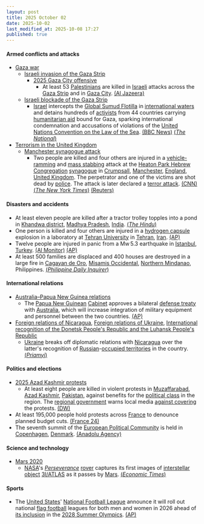 ```yaml
---
layout: post
title: 2025 October 02
date: 2025-10-02
last_modified_at: 2025-10-08 17:27
published: true
---
```



#### Armed conflicts and attacks

* [Gaza war](https://en.wikipedia.org/wiki/Gaza_war "Gaza war")
  * [Israeli invasion of the Gaza Strip](https://en.wikipedia.org/wiki/Israeli_invasion_of_the_Gaza_Strip "Israeli invasion of the Gaza Strip")
    * [2025 Gaza City offensive](https://en.wikipedia.org/wiki/2025_Gaza_City_offensive "2025 Gaza City offensive")
      * At least 53 [Palestinians](https://en.wikipedia.org/wiki/Palestinians "Palestinians") are killed in [Israeli](https://en.wikipedia.org/wiki/Israel_Defense_Forces "Israel Defense Forces") attacks across the [Gaza Strip](https://en.wikipedia.org/wiki/Gaza_Strip "Gaza Strip") and in [Gaza City](https://en.wikipedia.org/wiki/Gaza_City "Gaza City"). [(Al Jazeera)](https://www.aljazeera.com/amp/news/2025/10/2/israel-threatens-all-staying-in-gaza-city-kills-at-least-13-in-enclave)
  * [Israeli blockade of the Gaza Strip](https://en.wikipedia.org/wiki/Israeli_blockade_of_the_Gaza_Strip_%282023%E2%80%93present%29 "Israeli blockade of the Gaza Strip (2023–present)")
    * [Israel](https://en.wikipedia.org/wiki/Israel "Israel") intercepts the [Global Sumud Flotilla](https://en.wikipedia.org/wiki/Global_Sumud_Flotilla "Global Sumud Flotilla") in [international waters](https://en.wikipedia.org/wiki/International_waters "International waters") and detains hundreds of [activists](https://en.wikipedia.org/wiki/Activists "Activists") from 44 countries carrying [humanitarian aid](https://en.wikipedia.org/wiki/Humanitarian_aid "Humanitarian aid") bound for Gaza, sparking international condemnation and accusations of violations of the [United Nations Convention on the Law of the Sea](https://en.wikipedia.org/wiki/United_Nations_Convention_on_the_Law_of_the_Sea "United Nations Convention on the Law of the Sea"). [(BBC News)](https://www.bbc.com/news/articles/c0lk292jww4o) [(*The National*)](https://www.thenationalnews.com/news/mena/2025/10/02/nations-condemn-israels-interception-of-gaza-aid-flotilla/)
* [Terrorism in the United Kingdom](https://en.wikipedia.org/wiki/Terrorism_in_the_United_Kingdom "Terrorism in the United Kingdom")
  * [Manchester synagogue attack](https://en.wikipedia.org/wiki/Manchester_synagogue_attack "Manchester synagogue attack")
    * Two people are killed and four others are injured in a [vehicle-ramming](https://en.wikipedia.org/wiki/Vehicle-ramming_attack "Vehicle-ramming attack") and [mass stabbing](https://en.wikipedia.org/wiki/Mass_stabbing "Mass stabbing") attack at the [Heaton Park Hebrew Congregation](https://en.wikipedia.org/wiki/Heaton_Park_Hebrew_Congregation "Heaton Park Hebrew Congregation") [synagogue](https://en.wikipedia.org/wiki/Synagogue "Synagogue") in [Crumpsall](https://en.wikipedia.org/wiki/Crumpsall "Crumpsall"), [Manchester](https://en.wikipedia.org/wiki/Manchester "Manchester"), [England](https://en.wikipedia.org/wiki/England "England"), [United Kingdom](https://en.wikipedia.org/wiki/United_Kingdom "United Kingdom"). The perpetrator and one of the victims are shot dead by [police](https://en.wikipedia.org/wiki/Greater_Manchester_Police "Greater Manchester Police"). The attack is later declared a [terror attack](https://en.wikipedia.org/wiki/Terrorism "Terrorism"). [(CNN)](https://www.cnn.com/world/live-news/manchester-uk-synagogue-attack-10-02-25) [(*The New York Times*)](https://www.nytimes.com/2025/10/02/world/europe/uk-manchester-synagogue-attack.html) [(Reuters)](https://www.reuters.com/world/uk/uk-police-name-victims-manchester-synagogue-attack-2025-10-03/)

#### Disasters and accidents

* At least eleven people are killed after a tractor trolley topples into a pond in [Khandwa district](https://en.wikipedia.org/wiki/Khandwa_district "Khandwa district"), [Madhya Pradesh](https://en.wikipedia.org/wiki/Madhya_Pradesh "Madhya Pradesh"), [India](https://en.wikipedia.org/wiki/India "India"). [(*The Hindu*)](https://www.thehindu.com/news/national/madhya-pradesh/several-killed-injured-as-tractor-carrying-durga-idols-for-immersion-plunges-into-lake-updates/article70118928.ece)
* One person is killed and four others are injured in a [hydrogen capsule](https://en.wikipedia.org/wiki/Fuel_cell "Fuel cell") explosion in a laboratory at [Tehran University](https://en.wikipedia.org/wiki/Tehran_University "Tehran University") in [Tehran](https://en.wikipedia.org/wiki/Tehran "Tehran"), [Iran](https://en.wikipedia.org/wiki/Iran "Iran"). [(AP)](https://apnews.com/article/iran-explosion-college-death-casualty-a6b6b93e226b1c54d268a002ac4ad7ee)
* Twelve people are injured in panic from a Mw 5.3 earthquake in [Istanbul](https://en.wikipedia.org/wiki/Istanbul "Istanbul"), [Turkey](https://en.wikipedia.org/wiki/Turkey "Turkey"). [(Al Monitor)](https://www.al-monitor.com/originals/2025/10/turkey-istanbul-jolted-53-magnitude-earthquake-no-casualties-reported) [(AP)](https://apnews.com/article/turkey-istanbul-earthquake-schools-evacuated-aa075d8c01185c2ebf14077ed25e28b2)
* At least 500 families are displaced and 400 houses are destroyed in a large fire in [Cagayan de Oro](https://en.wikipedia.org/wiki/Cagayan_de_Oro "Cagayan de Oro"), [Misamis Occidental](https://en.wikipedia.org/wiki/Misamis_Occidental "Misamis Occidental"), [Northern Mindanao](https://en.wikipedia.org/wiki/Northern_Mindanao "Northern Mindanao"), Philippines. [(*Philippine Daily Inquirer*)](https://newsinfo.inquirer.net/2119109/at-least-500-families-lost-homeless-to-fires-in-davao-cdo-cities)

#### International relations

* [Australia–Papua New Guinea relations](https://en.wikipedia.org/wiki/Australia%E2%80%93Papua_New_Guinea_relations "Australia–Papua New Guinea relations")
  * The [Papua New Guinean](https://en.wikipedia.org/wiki/Papua_New_Guinea "Papua New Guinea") [Cabinet](https://en.wikipedia.org/wiki/National_Executive_Council "National Executive Council") approves a bilateral [defense treaty](https://en.wikipedia.org/wiki/Defense_treaty "Defense treaty") with [Australia](https://en.wikipedia.org/wiki/Australia "Australia"), which will increase integration of military equipment and personnel between the two countries. [(AP)](https://apnews.com/article/australia-papua-new-guinea-defense-security-treaty-4e66ff5ae097ec0391775b121cffbb31)
* [Foreign relations of Nicaragua](https://en.wikipedia.org/wiki/Foreign_relations_of_Nicaragua "Foreign relations of Nicaragua"), [Foreign relations of Ukraine](https://en.wikipedia.org/wiki/Foreign_relations_of_Ukraine "Foreign relations of Ukraine"), [International recognition of the Donetsk People's Republic and the Luhansk People's Republic](https://en.wikipedia.org/wiki/International_recognition_of_the_Donetsk_People%27s_Republic_and_the_Luhansk_People%27s_Republic "International recognition of the Donetsk People's Republic and the Luhansk People's Republic")
  * [Ukraine](https://en.wikipedia.org/wiki/Ukraine "Ukraine") breaks off diplomatic relations with [Nicaragua](https://en.wikipedia.org/wiki/Nicaragua "Nicaragua") over the latter's recognition of [Russian](https://en.wikipedia.org/wiki/Russia "Russia")-[occupied territories](https://en.wikipedia.org/wiki/Russian-occupied_territories_of_Ukraine "Russian-occupied territories of Ukraine") in the country. [(*Priamyi*)](https://prm.ua/en/ukraine-breaks-off-diplomatic-relations-with-nicaragua/)

#### Politics and elections

* [2025 Azad Kashmir protests](https://en.wikipedia.org/wiki/2025_Azad_Kashmir_protests "2025 Azad Kashmir protests")
  * At least eight people are killed in violent protests in [Muzaffarabad](https://en.wikipedia.org/wiki/Muzaffarabad "Muzaffarabad"), [Azad Kashmir](https://en.wikipedia.org/wiki/Azad_Kashmir "Azad Kashmir"), [Pakistan](https://en.wikipedia.org/wiki/Pakistan "Pakistan"), against benefits for the [political class](https://en.wikipedia.org/wiki/Political_class "Political class") in the region. The [regional government](https://en.wikipedia.org/wiki/Government_of_Azad_Kashmir "Government of Azad Kashmir") warns local media [against covering](https://en.wikipedia.org/wiki/Censorship_in_Pakistan "Censorship in Pakistan") the protests. [(DW)](https://www.dw.com/en/pakistan-kashmir-unrest-leaves-8-dead/a-74223546)
* At least 195,000 people hold protests across [France](https://en.wikipedia.org/wiki/France "France") to denounce planned budget cuts. [(France 24)](https://www.france24.com/en/europe/20251002-anti-government-protests-france)
* The seventh summit of the [European Political Community](https://en.wikipedia.org/wiki/European_Political_Community "European Political Community") is held in [Copenhagen](https://en.wikipedia.org/wiki/Copenhagen "Copenhagen"), [Denmark](https://en.wikipedia.org/wiki/Denmark "Denmark"). [(Anadolu Agency)](https://www.aa.com.tr/en/opinion/opinion-european-leaders-meet-at-copenhagen-what-does-it-reveal-about-europes-security/3706430)

#### Science and technology

* [Mars 2020](https://en.wikipedia.org/wiki/Mars_2020 "Mars 2020")
  * [NASA](https://en.wikipedia.org/wiki/NASA "NASA")'s [*Perseverance*](https://en.wikipedia.org/wiki/Perseverance_%28rover%29 "Perseverance (rover)") [rover](https://en.wikipedia.org/wiki/Rover_%28space_exploration%29 "Rover (space exploration)") captures its first images of [interstellar object](https://en.wikipedia.org/wiki/Interstellar_object "Interstellar object") [3I/ATLAS](https://en.wikipedia.org/wiki/3I/ATLAS "3I/ATLAS") as it passes by [Mars](https://en.wikipedia.org/wiki/Mars "Mars"). [(*Economic Times*)](https://economictimes.indiatimes.com/news/international/us/interstellar-comet-3i-atlas-first-image-from-mars-perseverance-rover-sparks-debate-over-alien-mothership-theory-heres-complete-truth-viral-picture-distance-from-earth-bright-cylindrical-object-martian-sky-probe-social-media-users-discovery-observation-timeline/articleshow/124337844.cms)

#### Sports

* The [United States](https://en.wikipedia.org/wiki/Sports_in_the_United_States "Sports in the United States")' [National Football League](https://en.wikipedia.org/wiki/National_Football_League "National Football League") announce it will roll out national [flag football](https://en.wikipedia.org/wiki/Flag_football "Flag football") leagues for both men and women in 2026 ahead of [its inclusion](https://en.wikipedia.org/wiki/Flag_football_at_the_Summer_Olympics "Flag football at the Summer Olympics") in the [2028 Summer Olympics](https://en.wikipedia.org/wiki/2028_Summer_Olympics "2028 Summer Olympics"). [(AP)](https://apnews.com/article/goodell-flag-football-nfl-mexico-city-f556067f67b161eca8e48147181660c7)
